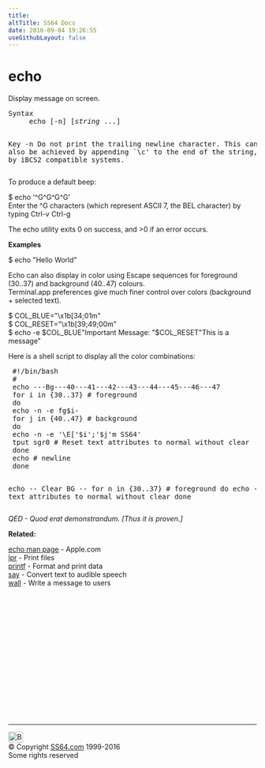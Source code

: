```yaml
---
title:
altTitle: SS64 Docs
date: 2016-09-04 19:26:55
useGithubLayout: false
---
```

<!-- #BeginLibraryItem "/Library/head_osx.lbi" --><!-- #EndLibraryItem --><h1>echo</h1> 
<p>Display message on screen.</p>
<pre>Syntax
     echo [-n] [<i>string</i> ...]

Key<i>
   </i>-n   Do not print the trailing newline character. This can also be
        achieved by appending `\c' to the end of the string, as is done by
        iBCS2 compatible systems.</pre>
<p>To produce a default beep:</p>
<p> <span class="code">$ echo '^G^G^G^G'</span><br>
Enter  the  ^G characters (which represent ASCII 7, the BEL character) by typing <span class="code">Ctrl-v Ctrl-g</span></p>
<p>The echo utility exits 0 on success, and &gt;0 if an error occurs.</p>
<p><b>Examples</b></p>
<p><span class="code">$ echo "Hello World" </span></p>
<p>Echo can also display in color  using Escape sequences for foreground (30..37) and background (40..47) colours.<br>
Terminal.app preferences  give much finer control over  colors (background + selected text).</p>
<p class="code">$ COL_BLUE="\x1b[34;01m"<br>
$ COL_RESET="\x1b[39;49;00m"<br>
$ echo -e $COL_BLUE"Important Message: "$COL_RESET"This is a message"</p>
<p>Here is a shell script to display all the color combinations: </p>
<pre> #!/bin/bash
 #
 echo ---Bg---40---41---42---43---44---45---46---47
 for i in {30..37} # foreground
 do
 echo -n -e fg$i- 
 for j in {40..47} # background
 do
 echo -n -e '\E['$i';'$j'm SS64'
 tput sgr0 # Reset text attributes to normal without clear
 done
 echo # newline
 done
 
 echo -- Clear BG --
 for n in {30..37} # foreground
 do
 echo -e fg$n '\E['$n';'01'm SS64'
 tput sgr0 # Reset text attributes to normal without clear
 done</pre>
<p class="quote"><i>QED - Quod erat demonstrandum. [Thus it is proven.]</i></p>
<p><b>Related:</b></p>
<p><a href="https://developer.apple.com/legacy/library/documentation/Darwin/Reference/ManPages/man1/echo.1.html">echo man page</a> - Apple.com<br>
<a href="lpr.html">lpr</a> - Print files<br>
  <a href="printf.html">printf</a> - Format and print data<br>
<a href="say.html">say</a> - Convert text to audible speech<br>
<a href="wall.html">wall</a> - Write a message to users</p>
<!-- #BeginLibraryItem "/Library/foot_osx.lbi" --><p>
<!-- OSX300 -->
<ins class="adsbygoogle" style="display:inline-block;width:300px;height:250px" data-ad-client="ca-pub-6140977852749469" data-ad-slot="1823340303"></ins>
<script>
(adsbygoogle = window.adsbygoogle || []).push({});
</script></p>
<hr>
<div id="bl" class="footer"><a href="echo.html#"><img src="../images/top.png" width="30" height="22" alt="Back to the Top"></a></div>
<div id="br" class="footer, tagline">© Copyright <a href="../index.html">SS64.com</a> 1999-2016<br>
Some rights reserved</div><!-- #EndLibraryItem -->
